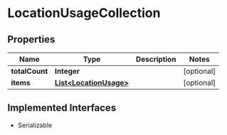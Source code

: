 

# LocationUsageCollection


## Properties

| Name | Type | Description | Notes |
|------------ | ------------- | ------------- | -------------|
|**totalCount** | **Integer** |  |  [optional] |
|**items** | [**List&lt;LocationUsage&gt;**](LocationUsage.md) |  |  [optional] |


## Implemented Interfaces

* Serializable


